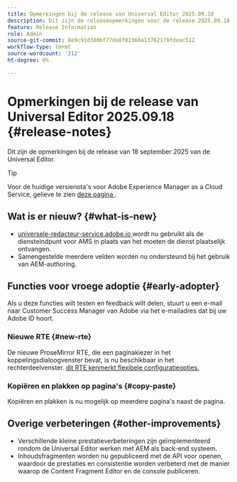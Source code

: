 ```yaml
---
title: Opmerkingen bij de release van Universal Editor 2025.09.18
description: Dit zijn de releaseopmerkingen voor de release 2025.09.18 van de Universal Editor.
feature: Release Information
role: Admin
source-git-commit: 8e9c91d380bf77de8f82360a13762179fdeac512
workflow-type: tm+mt
source-wordcount: '212'
ht-degree: 0%

---
```



# Opmerkingen bij de release van Universal Editor 2025.09.18 {#release-notes}

Dit zijn de opmerkingen bij de release van 18 september 2025 van de Universal Editor.

>[!TIP]
>
>Voor de huidige versienota&#39;s voor Adobe Experience Manager as a Cloud Service, gelieve te zien [ deze pagina ](/help/release-notes/release-notes-cloud/release-notes-current.md).

## Wat is er nieuw? {#what-is-new}

* [ universele-redacteur-service.adobe.io ](http://universal-editor-service.adobe.io/) wordt nu gebruikt als de diensteindpunt voor AMS in plaats van het moeten de dienst plaatselijk ontvangen.
* Samengestelde meerdere velden worden nu ondersteund bij het gebruik van AEM-authoring.

## Functies voor vroege adoptie {#early-adopter}

Als u deze functies wilt testen en feedback wilt delen, stuurt u een e-mail naar Customer Success Manager van Adobe via het e-mailadres dat bij uw Adobe ID hoort.

### Nieuwe RTE {#new-rte}

De nieuwe ProseMirror RTE, die een paginakiezer in het koppelingsdialoogvenster bevat, is nu beschikbaar in het rechterdeelvenster. [ dit RTE kenmerkt flexibele configuratieopties.](/help/implementing/universal-editor/configure-rte.md)

### Kopiëren en plakken op pagina&#39;s {#copy-paste}

Kopiëren en plakken is nu mogelijk op meerdere pagina&#39;s naast de pagina.

## Overige verbeteringen {#other-improvements}

* Verschillende kleine prestatieverbeteringen zijn geïmplementeerd rondom de Universal Editor werken met AEM als back-end systeem.
* Inhoudsfragmenten worden nu gepubliceerd met de API voor openen, waardoor de prestaties en consistentie worden verbeterd met de manier waarop de Content Fragment Editor en de console publiceren.
